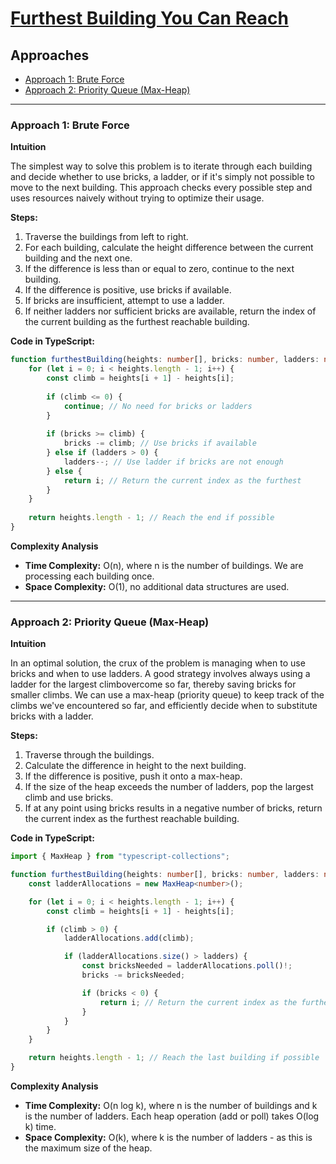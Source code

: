 # [Furthest Building You Can Reach](https://leetcode.com/problems/furthest-building-you-can-reach/)

## Approaches
- [Approach 1: Brute Force](#approach-1-brute-force)
- [Approach 2: Priority Queue (Max-Heap)](#approach-2-priority-queue-max-heap)

---

### Approach 1: Brute Force

**Intuition**

The simplest way to solve this problem is to iterate through each building and decide whether to use bricks, a ladder, or if it's simply not possible to move to the next building. This approach checks every possible step and uses resources naively without trying to optimize their usage.

**Steps:**
1. Traverse the buildings from left to right.
2. For each building, calculate the height difference between the current building and the next one.
3. If the difference is less than or equal to zero, continue to the next building.
4. If the difference is positive, use bricks if available.
5. If bricks are insufficient, attempt to use a ladder.
6. If neither ladders nor sufficient bricks are available, return the index of the current building as the furthest reachable building.

**Code in TypeScript:**

```typescript
function furthestBuilding(heights: number[], bricks: number, ladders: number): number {
    for (let i = 0; i < heights.length - 1; i++) {
        const climb = heights[i + 1] - heights[i];
        
        if (climb <= 0) {
            continue; // No need for bricks or ladders
        }
        
        if (bricks >= climb) {
            bricks -= climb; // Use bricks if available
        } else if (ladders > 0) {
            ladders--; // Use ladder if bricks are not enough
        } else {
            return i; // Return the current index as the furthest
        }
    }
    
    return heights.length - 1; // Reach the end if possible
}
```

**Complexity Analysis**

- **Time Complexity:** O(n), where n is the number of buildings. We are processing each building once.
- **Space Complexity:** O(1), no additional data structures are used.

---

### Approach 2: Priority Queue (Max-Heap)

**Intuition**

In an optimal solution, the crux of the problem is managing when to use bricks and when to use ladders. A good strategy involves always using a ladder for the largest climbovercome so far, thereby saving bricks for smaller climbs. We can use a max-heap (priority queue) to keep track of the climbs we've encountered so far, and efficiently decide when to substitute bricks with a ladder.

**Steps:**
1. Traverse through the buildings.
2. Calculate the difference in height to the next building.
3. If the difference is positive, push it onto a max-heap.
4. If the size of the heap exceeds the number of ladders, pop the largest climb and use bricks.
5. If at any point using bricks results in a negative number of bricks, return the current index as the furthest reachable building.

**Code in TypeScript:**

```typescript
import { MaxHeap } from "typescript-collections";

function furthestBuilding(heights: number[], bricks: number, ladders: number): number {
    const ladderAllocations = new MaxHeap<number>();

    for (let i = 0; i < heights.length - 1; i++) {
        const climb = heights[i + 1] - heights[i];

        if (climb > 0) {
            ladderAllocations.add(climb);

            if (ladderAllocations.size() > ladders) {
                const bricksNeeded = ladderAllocations.poll()!;
                bricks -= bricksNeeded;

                if (bricks < 0) {
                    return i; // Return the current index as the furthest
                }
            }
        }
    }

    return heights.length - 1; // Reach the last building if possible
}
```

**Complexity Analysis**

- **Time Complexity:** O(n log k), where n is the number of buildings and k is the number of ladders. Each heap operation (add or poll) takes O(log k) time.
- **Space Complexity:** O(k), where k is the number of ladders - as this is the maximum size of the heap.

